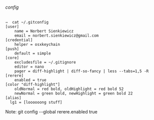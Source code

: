 ###### config

    ⇒  cat ~/.gitconfig
    [user]
    	name = Norbert Sienkiewicz
    	email = norbert.sienkiewicz@gmail.com
    [credential]
    	helper = osxkeychain
    [push]
    	default = simple
    [core]
    	excludesfile = ~/.gitignore
    	editor = nano
    	pager = diff-highlight | diff-so-fancy | less --tabs=1,5 -R
    [rerere]
    	enabled = true
    [color "diff-highlight"]
    	oldNormal = red bold, oldHighlight = red bold 52
    	newNormal = green bold, newHighlight = green bold 22
    [alias]
      lg1 = [loooooong stuff]

Note:
git config --global rerere.enabled true
